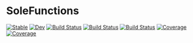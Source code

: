 # SoleFunctions

[![Stable](https://img.shields.io/badge/docs-stable-blue.svg)](https://aclai-lab.github.io/SoleFunctions.jl/stable)
[![Dev](https://img.shields.io/badge/docs-dev-blue.svg)](https://aclai-lab.github.io/SoleFunctions.jl/dev)
[![Build Status](https://travis-ci.com/aclai-lab/SoleFunctions.jl.svg?branch=master)](https://travis-ci.com/aclai-lab/SoleFunctions.jl)
[![Build Status](https://ci.appveyor.com/api/projects/status/github/aclai-lab/SoleFunctions.jl?svg=true)](https://ci.appveyor.com/project/aclai-lab/SoleFunctions-jl)
[![Build Status](https://api.cirrus-ci.com/github/aclai-lab/SoleFunctions.jl.svg)](https://cirrus-ci.com/github/aclai-lab/SoleFunctions.jl)
[![Coverage](https://codecov.io/gh/aclai-lab/SoleFunctions.jl/branch/master/graph/badge.svg)](https://codecov.io/gh/aclai-lab/SoleFunctions.jl)
[![Coverage](https://coveralls.io/repos/github/aclai-lab/SoleFunctions.jl/badge.svg?branch=master)](https://coveralls.io/github/aclai-lab/SoleFunctions.jl?branch=master)

